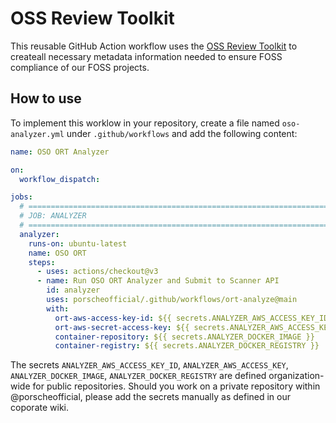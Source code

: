 # OSS Review Toolkit

This reusable GitHub Action workflow uses the [OSS Review Toolkit]([https://github.com/todogroup/repolinter](https://github.com/oss-review-toolkit/ort))
to createall necessary metadata information needed to ensure FOSS compliance of our FOSS projects.

## How to use

To implement this worklow in your repository, create a file named `oso-analyzer.yml` under `.github/workflows` and add the following content:

```yaml
name: OSO ORT Analyzer

on:
  workflow_dispatch:

jobs:
  # =============================================================================
  # JOB: ANALYZER
  # =============================================================================
  analyzer:
    runs-on: ubuntu-latest
    name: OSO ORT
    steps:
      - uses: actions/checkout@v3
      - name: Run OSO ORT Analyzer and Submit to Scanner API
        id: analyzer
        uses: porscheofficial/.github/workflows/ort-analyze@main
        with:
          ort-aws-access-key-id: ${{ secrets.ANALYZER_AWS_ACCESS_KEY_ID }}
          ort-aws-secret-access-key: ${{ secrets.ANALYZER_AWS_ACCESS_KEY }}
          container-repository: ${{ secrets.ANALYZER_DOCKER_IMAGE }}
          container-registry: ${{ secrets.ANALYZER_DOCKER_REGISTRY }}
```

The secrets `ANALYZER_AWS_ACCESS_KEY_ID`, `ANALYZER_AWS_ACCESS_KEY`, `ANALYZER_DOCKER_IMAGE`, `ANALYZER_DOCKER_REGISTRY` are defined organization-wide for public repositories.
Should you work on a private repository within @porscheofficial, please add the secrets manually as defined in our coporate wiki.
